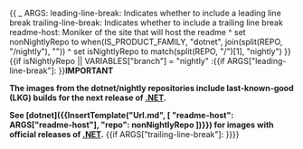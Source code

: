 {{
    _ ARGS:
      leading-line-break: Indicates whether to include a leading line break
      trailing-line-break: Indicates whether to include a trailing line break
      readme-host: Moniker of the site that will host the readme ^
    set nonNightlyRepo to when(IS_PRODUCT_FAMILY, "dotnet", join(split(REPO, "/nightly"), "")) ^
    set isNightlyRepo to match(split(REPO, "/")[1], "nightly")
}}{{if isNightlyRepo || VARIABLES["branch"] = "nightly"
:{{if ARGS["leading-line-break"]:
}}**IMPORTANT**

**The images from the dotnet/nightly repositories include last-known-good (LKG) builds for the next release of [.NET](https://github.com/dotnet/core).**

**See [dotnet]({{InsertTemplate("Url.md", [ "readme-host": ARGS["readme-host"], "repo": nonNightlyRepo ])}}) for images with official releases of [.NET](https://github.com/dotnet/core).**
{{if ARGS["trailing-line-break"]:
}}}}

